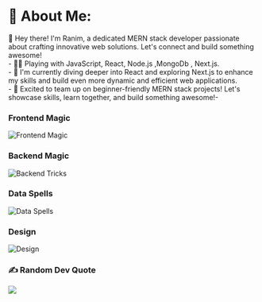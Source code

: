 # 💫 About Me:
👋 Hey there! I'm Ranim, a dedicated MERN stack developer passionate about crafting innovative web solutions. Let's connect and build something awesome!<br>- 👩‍💻 Playing with JavaScript, React, Node.js ,MongoDb , Next.js.<br>- 🌱 I'm currently diving deeper into React and exploring Next.js to enhance my skills and build even more dynamic and efficient web applications.<br>- 💞️ Excited to team up on beginner-friendly MERN stack projects! Let's showcase skills, learn together, and build something awesome!-<br>


### Frontend Magic
![Frontend Magic](https://skillicons.dev/icons?i=js,react,css,tailwind)

### Backend Magic 
![Backend Tricks](https://skillicons.dev/icons?i=nodejs,expressjs)

### Data Spells
![Data Spells](https://skillicons.dev/icons?i=mongodb,mysql)  

### Design
![Design](https://skillicons.dev/icons?i=figma,illustrator,photoshop)  

### ✍️ Random Dev Quote
![](https://quotes-github-readme.vercel.app/api?type=horizontal&theme=radical)

